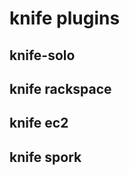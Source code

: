 knife plugins
=============

knife-solo
----------

knife rackspace
----------

knife ec2
----------

knife spork
----------

